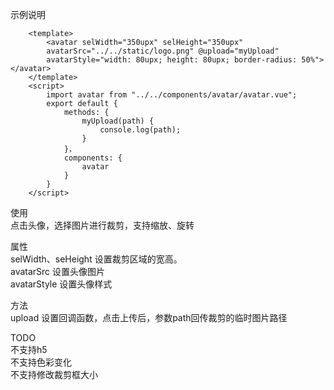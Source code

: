 示例说明

```
    <template>
        <avatar selWidth="350upx" selHeight="350upx"
        avatarSrc="../../static/logo.png" @upload="myUpload"
        avatarStyle="width: 80upx; height: 80upx; border-radius: 50%"></avatar>
    </template>
    <script>
        import avatar from "../../components/avatar/avatar.vue";
        export default {
            methods: {
                myUpload(path) {
                    console.log(path);
                }
            }，
            components: {
                avatar
            }
        }
    </script>
```

使用<br/>
点击头像，选择图片进行裁剪，支持缩放、旋转

属性<br/>
selWidth、seHeight 设置裁剪区域的宽高。<br/>
avatarSrc 设置头像图片<br/>
avatarStyle 设置头像样式<br/>

方法<br/>
upload 设置回调函数，点击上传后，参数path回传裁剪的临时图片路径

TODO<br/>
不支持h5<br/>
不支持色彩变化<br/>
不支持修改裁剪框大小<br/>
